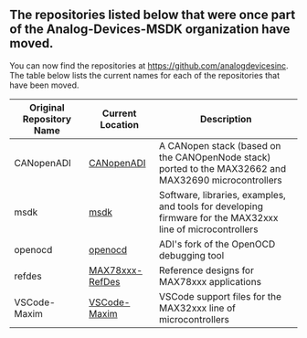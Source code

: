 ## The repositories listed below that were once part of the Analog-Devices-MSDK organization have moved.

You can now find the repositories at https://github.com/analogdevicesinc.  The table below lists the current names for each of the repositories that have been moved.

| Original Repository Name | Current Location                                    | Description |
|--------------------------|-----------------------------------------------------|-------------|
| CANopenADI               | [CANopenADI](https://github.com/analogdevicesinc/CANopenADI)           | A CANopen stack (based on the CANOpenNode stack) ported to the MAX32662 and MAX32690 microcontrollers |
| msdk                     | [msdk](https://github.com/analogdevicesinc/msdk)              | Software, libraries, examples, and tools for developing firmware for the MAX32xxx line of microcontrollers |
| openocd                  | [openocd](https://github.com/analogdevicesinc/openocd)                 | ADI's fork of the OpenOCD debugging tool |
| refdes                   | [MAX78xxx-RefDes](https://github.com/analogdevicesinc/MAX78xxx-RefDes) | Reference designs for MAX78xxx applications |
| VSCode-Maxim             | [VSCode-Maxim](https://github.com/analogdevicesinc/VSCode-Maxim)       | VSCode support files for the MAX32xxx line of microcontrollers |
